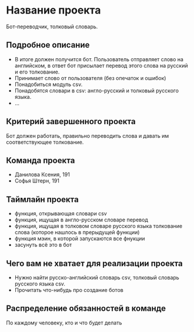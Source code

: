 # Название проекта

Бот-переводчик, толковый словарь.

## Подробное описание

- В итоге должен получится бот. Пользователь отправляет слово на английском, в ответ бот присылает перевод этого слова на русский и его толкование.
- Принимает слово от пользователя (без опечаток и ошибок)
- Понадобиться модуль csv.
- Понадобятся словари в csv: англо-русский и толковый русского языка.
- ...

## Критерий завершенного проекта

Бот должен работать, правильно переводить слова и давать им соответствующее толкование.

## Команда проекта

- Данилова Ксения, 191
- Софья Штерн, 191

## Таймлайн проекта

- функция, открывающая словари csv
- функция, ищущая в англо-русском словаре перевод
- функция, ищущая в толковом словаре русского языка толкование слова (которое нашлось в прерыдущей функции)
- функция мэин, в которой запускаются все фнукции
- засунуть всё это в бот

## Чего вам не хватает для реализации проекта

- Нужно найти русско-английский словарь csv, толковый словарь русского языка csv.
- Прочитать что-нибудь про создание ботов

## Распределение обязанностей в команде

По каждому человеку, кто и что будет делать
